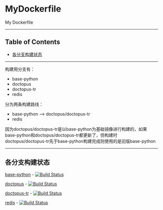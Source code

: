 # MyDockerfile

My Dockerfile

---

## Table of Contents

<!-- vim-markdown-toc GFM -->

* [各分支构建状态](#各分支构建状态)

<!-- vim-markdown-toc -->

---

构建用分支有：

- base-python
- doctopus
- doctopus-tr
- redis

分为两条构建路线：

- base-python --> doctopus/doctopus-tr
- redis

因为doctopus/doctopus-tr是以base-python为基础镜像进行构建的，如果base-python和doctopus/doctopus-tr都更新了，但构建时doctopus/doctopus-tr先于base-python构建完成则使用的是旧版base-python

---

## 各分支构建状态

[base-python](https://github.com/YHYJ/MyDockerfile/tree/base-python) - [![Build Status](https://travis-ci.org/YHYJ/MyDockerfile.svg?branch=base-python)](https://travis-ci.org/YHYJ/MyDockerfile)

[doctopus](https://github.com/YHYJ/MyDockerfile/tree/doctopus) - [![Build Status](https://travis-ci.org/YHYJ/MyDockerfile.svg?branch=doctopus)](https://travis-ci.org/YHYJ/MyDockerfile)

[doctopus-tr](https://github.com/YHYJ/MyDockerfile/tree/doctopus-tr) - [![Build Status](https://travis-ci.org/YHYJ/MyDockerfile.svg?branch=doctopus-tr)](https://travis-ci.org/YHYJ/MyDockerfile)

[redis](https://github.com/YHYJ/MyDockerfile/tree/redis) - [![Build Status](https://travis-ci.org/YHYJ/MyDockerfile.svg?branch=redis)](https://travis-ci.org/YHYJ/MyDockerfile)
